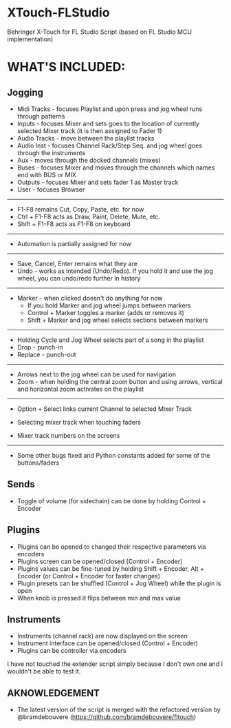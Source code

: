 # XTouch-FLStudio #
Behringer X-Touch for FL Studio Script (based on FL Studio MCU implementation)


# WHAT'S INCLUDED: #

## Jogging ##
* Midi Tracks - focuses Playlist and upon press and jog wheel runs through patterns
* Inputs - focuses Mixer and sets goes to the location of currently selected Mixer track (it is then assigned to Fader 1)
* Audio Tracks - move between the playlist tracks
* Audio Inst - focuses Channel Rack/Step Seq. and jog wheel goes through the instruments
* Aux - moves through the docked channels (mixes)
* Buses - focuses Mixer and moves through the channels which names end with BUS or MIX
* Outputs - focuses Mixer and sets fader 1 as Master track
* User - focuses Browser
---
* F1-F8 remains Cut, Copy, Paste, etc. for now
* Ctrl + F1-F8 acts as Draw, Paint, Delete, Mute, etc.
* Shift + F1-F8 acts as F1-F8 on keyboard
---
* Automation is partially assigned for now
---
* Save, Cancel, Enter remains what they are
* Undo - works as intended (Undo/Redo). If you hold it and use the jog wheel, you can undo/redo further in history
---
* Marker - when clicked doesn't do anything for now
  * If you hold Marker and jog wheel jumps between markers
  * Control + Marker toggles a marker (adds or removes it)
  * Shift + Marker and jog wheel selects sections between markers
---
* Holding Cycle and Jog Wheel selects part of a song in the playlist
* Drop - punch-in
* Replace - punch-out
---
* Arrows next to the jog wheel can be used for navigation
* Zoom - when holding the central zoom button and using arrows, vertical and horizontal zoom activates on the playlist
---
* Option + Select links current Channel to selected Mixer Track

* Selecting mixer track when touching faders
* Mixer track numbers on the screens
---
* Some other bugs fixed and Python constants added for some of the buttons/faders

## Sends ##
* Toggle of volume (for sidechain) can be done by holding Control + Encoder

## Plugins ##
* Plugins can be opened to changed their respective parameters via encoders
* Plugins screen can be opened/closed (Control + Encoder)
* Plugins values can be fine-tuned by holding Shift + Encoder, Alt + Encoder (or Control + Encoder for faster changes)
* Plugin presets can be shuffled (Control + Jog Wheel) while the plugin is open
* When knob is pressed it flips between min and max value

## Instruments ##
* Instruments (channel rack) are now displayed on the screen
* Instrument interface can be opened/closed (Control + Encoder)
* Plugins can be controller via encoders


I have not touched the extender script simply because I don't own one and I wouldn't be able to test it.

## AKNOWLEDGEMENT ##
* The latest version of the script is merged with the refactored version by @bramdebouvere (https://github.com/bramdebouvere/fltouch)